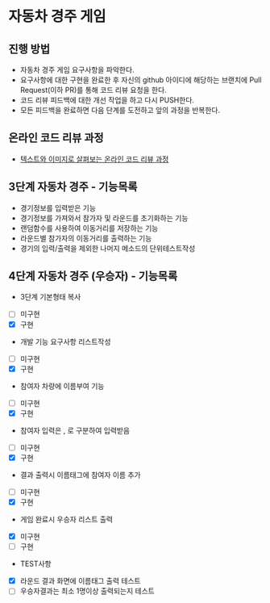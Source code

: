 # 자동차 경주 게임
## 진행 방법
* 자동차 경주 게임 요구사항을 파악한다.
* 요구사항에 대한 구현을 완료한 후 자신의 github 아이디에 해당하는 브랜치에 Pull Request(이하 PR)를 통해 코드 리뷰 요청을 한다.
* 코드 리뷰 피드백에 대한 개선 작업을 하고 다시 PUSH한다.
* 모든 피드백을 완료하면 다음 단계를 도전하고 앞의 과정을 반복한다.

## 온라인 코드 리뷰 과정
* [텍스트와 이미지로 살펴보는 온라인 코드 리뷰 과정](https://github.com/next-step/nextstep-docs/tree/master/codereview)


## 3단계 자동차 경주 - 기능목록
* 경기정보를 입력받은 기능
* 경기정보를 가져와서 참가자 및 라운드를 초기화하는 기능
* 랜덤함수를 사용하여 이동거리를 저장하는 기능
* 라운드별 참가자의 이동거리를 출력하는 기능
* 경기의 입력/출력을 제외한 나머지 메소드의 단위테스트작성

## 4단계 자동차 경주 (우승자) - 기능목록
* 3단계 기본형태 복사
- [ ] 미구현
- [x] 구현

* 개발 기능 요구사항 리스트작성
- [ ] 미구현
- [x] 구현

* 참여자 차량에 이름부여 기능
- [ ] 미구현
- [X] 구현

* 참여자 입력은 , 로 구분하여 입력받음
- [ ] 미구현
- [X] 구현

* 결과 출력시 이름태그에 참여자 이름 추가
- [ ] 미구현
- [X] 구현

* 게임 완료시 우승자 리스트 출력
- [X] 미구현
- [ ] 구현

* TEST사항 
- [x] 라운드 결과 화면에 이름태그 출력 테스트
- [ ] 우승자결과는 최소 1명이상 출력되는지 테스트